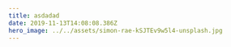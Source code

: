 ```yaml
---
title: asdadad
date: 2019-11-13T14:08:08.386Z
hero_image: ../../assets/simon-rae-kSJTEv9w5l4-unsplash.jpg
---
```

